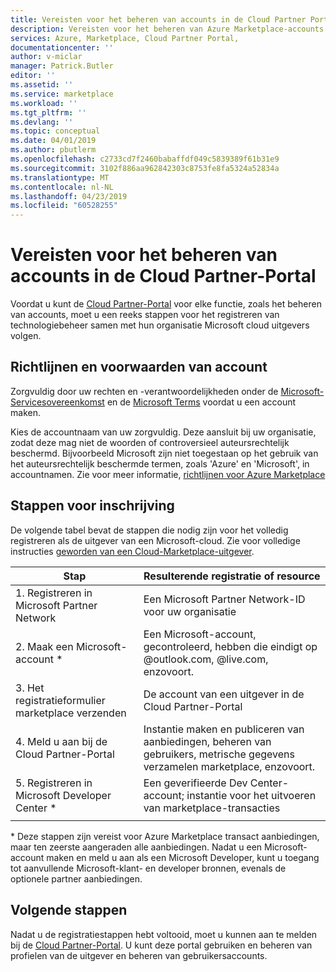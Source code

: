 ```yaml
---
title: Vereisten voor het beheren van accounts in de Cloud Partner Portal - Azure Marketplace | Microsoft Docs
description: Vereisten voor het beheren van Azure Marketplace-accounts in de Cloud Partner-Portal.
services: Azure, Marketplace, Cloud Partner Portal,
documentationcenter: ''
author: v-miclar
manager: Patrick.Butler
editor: ''
ms.assetid: ''
ms.service: marketplace
ms.workload: ''
ms.tgt_pltfrm: ''
ms.devlang: ''
ms.topic: conceptual
ms.date: 04/01/2019
ms.author: pbutlerm
ms.openlocfilehash: c2733cd7f2460babaffdf049c5839389f61b31e9
ms.sourcegitcommit: 3102f886aa962842303c8753fe8fa5324a52834a
ms.translationtype: MT
ms.contentlocale: nl-NL
ms.lasthandoff: 04/23/2019
ms.locfileid: "60528255"
---
```

# <a name="prerequisites-for-managing-accounts-on-the-cloud-partner-portal"></a>Vereisten voor het beheren van accounts in de Cloud Partner-Portal 

Voordat u kunt de [Cloud Partner-Portal](https://cloudpartner.azure.com/) voor elke functie, zoals het beheren van accounts, moet u een reeks stappen voor het registreren van technologiebeheer samen met hun organisatie Microsoft cloud uitgevers volgen.


## <a name="account-terms-and-guidelines"></a>Richtlijnen en voorwaarden van account

Zorgvuldig door uw rechten en -verantwoordelijkheden onder de [Microsoft-Servicesovereenkomst](https://www.microsoft.com/servicesagreement) en de [Microsoft Terms](https://www.microsoft.com/legal/intellectualproperty/copyright) voordat u een account maken.  

Kies de accountnaam van uw zorgvuldig.  Deze aansluit bij uw organisatie, zodat deze mag niet de woorden of controversieel auteursrechtelijk beschermd.  Bijvoorbeeld Microsoft zijn niet toegestaan op het gebruik van het auteursrechtelijk beschermde termen, zoals 'Azure' en 'Microsoft', in accountnamen.  Zie voor meer informatie, [richtlijnen voor Azure Marketplace](../../guidelines.md)


## <a name="registration-steps"></a>Stappen voor inschrijving

De volgende tabel bevat de stappen die nodig zijn voor het volledig registreren als de uitgever van een Microsoft-cloud.  Zie voor volledige instructies [geworden van een Cloud-Marketplace-uitgever](../../become-publisher.md). 


|                   Stap                   |  Resulterende registratie of resource                     |
|                  ------                  |  -----------------------------------                    |
| 1. Registreren in Microsoft Partner Network |  Een Microsoft Partner Network-ID voor uw organisatie |
| 2. Maak een Microsoft-account *           |  Een Microsoft-account, gecontroleerd, hebben die eindigt op @outlook.com, @live.com, enzovoort. |
| 3. Het registratieformulier marketplace verzenden | De account van een uitgever in de Cloud Partner-Portal      |
| 4. Meld u aan bij de Cloud Partner-Portal        | Instantie maken en publiceren van aanbiedingen, beheren van gebruikers, metrische gegevens verzamelen marketplace, enzovoort. |
| 5. Registreren in Microsoft Developer Center * | Een geverifieerde Dev Center-account; instantie voor het uitvoeren van marketplace-transacties  |
|   |   |

\* Deze stappen zijn vereist voor Azure Marketplace transact aanbiedingen, maar ten zeerste aangeraden alle aanbiedingen.  Nadat u een Microsoft-account maken en meld u aan als een Microsoft Developer, kunt u toegang tot aanvullende Microsoft-klant- en developer bronnen, evenals de optionele partner aanbiedingen.  


## <a name="next-steps"></a>Volgende stappen

Nadat u de registratiestappen hebt voltooid, moet u kunnen aan te melden bij de [Cloud Partner-Portal](https://cloudpartner.azure.com/).  U kunt deze portal gebruiken en beheren van profielen van de uitgever en beheren van gebruikersaccounts.
